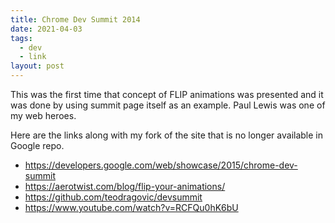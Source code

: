 ```yaml
---
title: Chrome Dev Summit 2014
date: 2021-04-03
tags:
  - dev
  - link
layout: post
---
```


This was the first time that concept of FLIP animations was presented and it was done by using summit page itself as an example. Paul Lewis was one of my web heroes.

Here are the links along with my fork of the site that is no longer available in Google repo.
- https://developers.google.com/web/showcase/2015/chrome-dev-summit
- https://aerotwist.com/blog/flip-your-animations/
- https://github.com/teodragovic/devsummit
- https://www.youtube.com/watch?v=RCFQu0hK6bU
